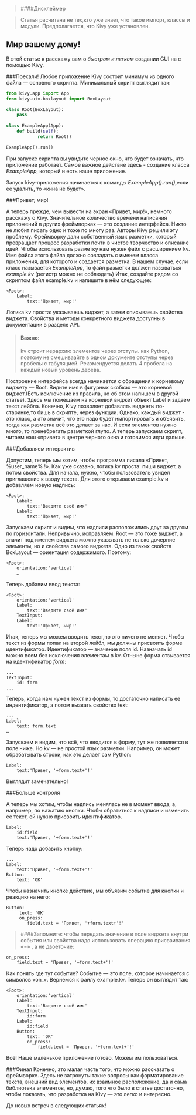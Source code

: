 > ####Дисклеймер

>Статья расчитана не тех,кто уже знает, что такое импорт, классы и модули.
>Предполагается, что  Kivy уже установлен.

## Мир вашему дому!

В этой статье я расскажу вам о *быстром и легком* создании GUI на с помощью Kivy.


###Поехали!
Любое приложение Kivy состоит минимум из одного файла — основного скрипта.
Минимальный скрипт выглядит так:
```python
from kivy.app import App
from kivy.uix.boxlayout import BoxLayout

class Root(BoxLayout):
	pass
		
class ExampleApp(App):
	def build(self):
	        return Root()

ExampleApp().run()
```
При запуске скрипта вы увидите черное окно, что будет означать, что приложение работает. Самое важное действие здесь - создание класса *ExampleApp*, который и есть наше приложение. 

Запуск kivy-приложения начинается с команды *ExampleApp().run()*,если ее удалить, то «кина не будет». 

###Привет, мир!

А теперь прежде, чем вывести на экран «Привет, мир!», немного расскажу о Kivy.
Значительное количество времени написания приложений в других фреймворках — это создание интерфейса. Никто не любит писать одно и тоже по многу раз. Авторы Kivy решили эту проблему. Фреймворку дали собственный язык разметки, который превращает процесс разработки почти в чистое творчество и описание идей.
Чтобы использовать разметку нам нужен файл с расширением kv. Имя файла этого файла должно совпадать с именем класса приложения, для которого и создается разметка. В нашем случае, если класс называется _ExampleApp_, то файл разметки должен называться _example.kv_ (регистр можно не соблюдать)
Итак, создайте рядом со скриптом файл example.kv и напишите в нём следующее:
```
<Root>:
    Label:
        text:'Привет, мир!'
```        
Логика kv проста: указываешь виджет, а затем описываешь свойства виджета.
Свойства и методы конкретного виджета доступны в документации в разделе API. 

>#### Важно: 
>kv строит иерархию элементов через отступы. как Python, поэтому не смешиваайте  в одном документе отступы через пробелы с табуляцией. Рекомендуется делать 4 пробела на каждый новый уровень дерева.

Построение интерфейса всегда начинается с обращения к корневому виджету — Root. Видите имя в фигурных скобках — это корневой виджет.(Есть исключение из правила, но об этом напишем в другой статье). Здесь мы помещаем на корневой виджет объект Label и задаем текст лейбла. 
Конечно, Kivy позволяет добавлять виджеты по-старинке,то бишь в скрипте, через функции. Однако, каждый виджет - это класс, а это значит, что его надо будет импортировать и объявить, тогда как разметка всё это делает за нас. И если элементов нужно много, то пренебрегать разметкой глупо.
А теперь запускаем скрипт, читаем наш «привет» в центре черного окна и готовимся идти дальше.

###Добавляем интерактив

Допустим, теперь мы хотим, чтобы программа писала «Привет, %user_name% !».
Как уже сказано, логика kv проста: пиши виджет, а потом свойства.
Для начала, нужно, чтобы пользователь увидел приглашение к вводу текста. Для этого открываем example.kv и добавляем новую надпись:
```
<Root>:
    Label:
        text:'Введите своё имя'
    Label:
        text:'Привет, мир!'
```
Запускаем скрипт и видим, что надписи расположились друг за другом по горизонтали. Непривычно, исправляем. Root — это тоже виджет, а значит под именем виджета можно указывать не только дочерние элементы, но и свойства самого виджета.
Одно из таких свойств BoxLayout — ориентация содержимого. Поэтому:
```
<Root>:
    orientation:'vertical'
    …
```    
Теперь добавим ввод текста:
```
<Root>:
    orientation:'vertical'
    Label:
        text:'Введите своё имя'
    TextInput:
    Label:
        text:'Привет, мир!'
```
Итак, теперь мы можем вводить текст,но это ничего не меняет. Чтобы текст из формы попал на второй лейбл, мы должны присвоить форме идентификатор.  Идентификатор — значение поля id. Назначать id можно всем без исключения элементам в kv. Отныне форма отзывается на идентификатор _form_:
```
...
TextInput:
    id: form
...
```
Теперь, когда нам нужен текст из формы, то достаточно написать ее индентификатор, а потом вызвать свойство text:
```
...
Label:
    text: form.text
…
```
Запускаем и видим, что всё, что вводится в форму, тут же появляется в поле ниже.
Но kv — не простой язык разметки. Например, он может обрабатывать строки, как это делает сам Python:
```	
Label:
    text:'Привет, '+form.text+'!'
```
Выглядит замечательно!

###Больше контроля

А теперь мы хотим, чтобы надпись менялась не в момент ввода, а, например, по нажатию кнопки. Чтобы обратиться к надписи и изменить ее текст, ей нужно присвоить идентификатор.
```
Label:
    id:field
    text:'Привет, '+form.text+'!'
```
Теперь надо добавить кнопку:
```
...
Label:
    text:'Привет, '+form.text+'!'
Button:
    text: 'OK'
```
Чтобы назначить кнопке действие, мы объявим событие для кнопки и реакцию на него:
```
Button:
     text: 'OK'
     on_press:
        field.text = 'Привет, '+form.text+'!'
```

> ####Запомните: 
>чтобы передать значение в поле виджета внутри события или свойства надо использовать операцию присваивания «=» , а не двоеточие:
```
on_press:
	field.text = 'Привет, '+form.text+'!'
```

Как понять где тут событие? Событие — это поле, которое начинается с символов «on_». 
Вернемся к файлу example.kv. Теперь он выглядит так:
```
<Root>:
    orientation:'vertical'
    Label:
        text:'Введите своё имя'
    TextInput:
        id:form
    Label:
        id:field
    Button:
        text: 'OK'
        on_press:
            field.text = 'Привет, '+form.text+'!'
```
Всё! Наше маленькое приложение готово. Можем им пользоваться.

###Финал
Конечно, это малая часть того, что можно рассказать о фреймворке. Здесь не затронуты такие вопросы как форматирование текста, внешний вид элементов, их взаимное расположение, да и сама библиотека элементов, но, думаю, того что было в статье достаточно, чтобы показать, что разработка на Kivy — это легко и интересно. 

До новых встреч в следующих статьях!
